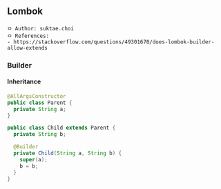 ## Lombok

```
ㅁ Author: suktae.choi
ㅁ References:
- https://stackoverflow.com/questions/49301670/does-lombok-builder-allow-extends
```

### Builder
#### Inheritance
```java
@AllArgsConstructor
public class Parent {
  private String a;
}

public class Child extends Parent {
  private String b;

  @Builder
  private Child(String a, String b) {
    super(a);
    b = b;
  }
}
```
